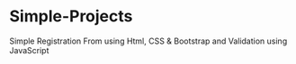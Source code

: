 # Simple-Projects
Simple Registration From using Html, CSS &amp; Bootstrap and Validation using JavaScript
